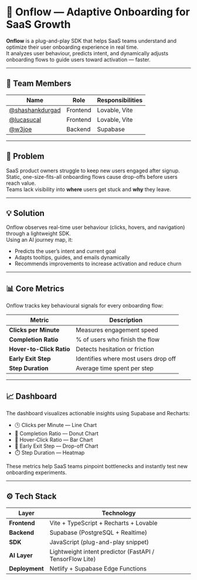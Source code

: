 # 🚀 Onflow — Adaptive Onboarding for SaaS Growth

**Onflow** is a plug-and-play SDK that helps SaaS teams understand and optimize their user onboarding experience in real time.  
It analyzes user behaviour, predicts intent, and dynamically adjusts onboarding flows to guide users toward activation — faster.

---

## 🧍 Team Members

| Name | Role | Responsibilities |
|------|------|-----------------|
| [@shashankdurgad](https://github.com/shashankdurgad) | Frontend | Lovable, Vite |
| [@lucasucal](https://github.com/lucasucal)  | Frontend | Lovable, Vite |
| [@w3joe](https://github.com/w3joe) | Backend | Supabase |

---

## 🧩 Problem

SaaS product owners struggle to keep new users engaged after signup.  
Static, one-size-fits-all onboarding flows cause drop-offs before users reach value.  
Teams lack visibility into **where** users get stuck and **why** they leave.

---

## 💡 Solution

Onflow observes real-time user behaviour (clicks, hovers, and navigation) through a lightweight SDK.  
Using an AI journey map, it:
- Predicts the user’s intent and current goal  
- Adapts tooltips, guides, and emails dynamically  
- Recommends improvements to increase activation and reduce churn  

---

## 📊 Core Metrics

Onflow tracks key behavioural signals for every onboarding flow:

| Metric | Description |
|--------|--------------|
| **Clicks per Minute** | Measures engagement speed |
| **Completion Ratio** | % of users who finish the flow |
| **Hover-to-Click Ratio** | Detects hesitation or friction |
| **Early Exit Step** | Identifies where most users drop off |
| **Step Duration** | Average time spent per step |

---

## 📈 Dashboard

The dashboard visualizes actionable insights using Supabase and Recharts:

- 🕒 Clicks per Minute — Line Chart  
- 🎯 Completion Ratio — Donut Chart  
- 🧭 Hover-Click Ratio — Bar Chart  
- 🚧 Early Exit Step — Drop-off Chart  
- ⏱️ Step Duration — Heatmap  

These metrics help SaaS teams pinpoint bottlenecks and instantly test new onboarding experiments.

---

## ⚙️ Tech Stack

| Layer | Technology |
|-------|-------------|
| **Frontend** | Vite + TypeScript + Recharts + Lovable |
| **Backend** | Supabase (PostgreSQL + Realtime) |
| **SDK** | JavaScript (plug-and-play snippet) |
| **AI Layer** | Lightweight intent predictor (FastAPI / TensorFlow Lite) |
| **Deployment** | Netlify + Supabase Edge Functions |



